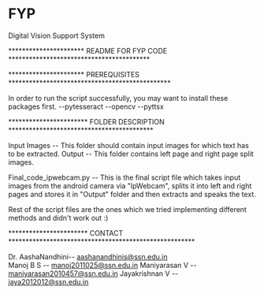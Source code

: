 # FYP
Digital Vision Support System

********************** README FOR FYP CODE *****************************************

********************** PREREQUISITES ***********************************************

In order to run the script successfully, you may want to install these packages first.
	--pytesseract
	--opencv
	--pyttsx

*********************** FOLDER DESCRIPTION ******************************************

Input Images	--	This folder should contain input images for which text has to be extracted.
Output		--	This folder contains left page and right page split images.

Final_code_ipwebcam.py	--	This is the final script file which takes input images from the android camera via "IpWebcam", splits it into left and right pages and stores it in "Output" folder and then extracts and speaks the text.


Rest of the script files are the ones which we tried implementing different methods and didn't work out :)

*********************** CONTACT ****************************************************** 

Dr. AashaNandhini--	aashanandhinis@ssn.edu.in	
Manoj B S	--	manoj2011025@ssn.edu.in
Maniyarasan V	--	maniyarasan2010457@ssn.edu.in
Jayakrishnan V	--	jaya2012012@ssn.edu.in
